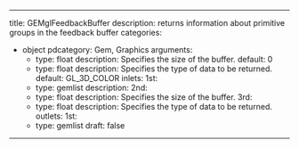 
---
title: GEMglFeedbackBuffer
description: returns information about primitive groups in the feedback buffer
categories:
  - object
pdcategory: Gem, Graphics
arguments:
    - type: float
      description: Specifies the size of the buffer.
      default: 0
    - type: float
      description: Specifies the type of data to be returned.
      default: GL_3D_COLOR
inlets:
  1st:
    - type: gemlist
      description:
  2nd:
    - type: float
      description: Specifies the size of the buffer.
  3rd:
    - type: float
      description: Specifies the type of data to be returned.
outlets:
  1st:
    - type: gemlist
draft: false
---

